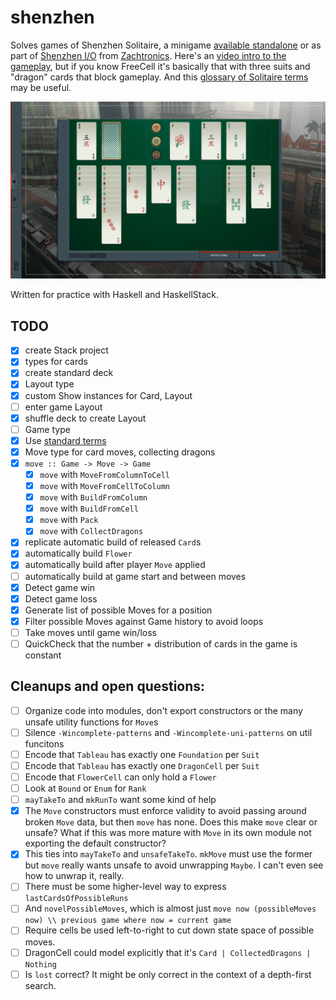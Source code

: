 # shenzhen

Solves games of Shenzhen Solitaire,
a minigame [available standalone](http://store.steampowered.com/app/570490/SHENZHEN_SOLITAIRE/)
or as part of [Shenzhen I/O](http://www.zachtronics.com/shenzhen-io/)
from [Zachtronics](http://www.zachtronics.com/).
Here's an [video intro to the gameplay](https://www.youtube.com/watch?v=kT7bEJQsVYk), but if you know FreeCell it's basically that with three suits and "dragon" cards that block gameplay.
And this [glossary of Solitaire terms](https://functor.tokyo/blog/2017-07-28-ghc-warnings-you-should-enable) may be useful.

![gameplay screenshot](screenshot.jpg)

Written for practice with Haskell and HaskellStack.

## TODO

  - [x] create Stack project
  - [x] types for cards
  - [x] create standard deck
  - [x] Layout type
  - [x] custom Show instances for Card, Layout
  - [ ] enter game Layout
  - [x] shuffle deck to create Layout
  - [ ] Game type
  - [x] Use [standard terms](https://en.wikipedia.org/wiki/Glossary_of_patience_terms)
  - [x] Move type for card moves, collecting dragons
  - [x] `move :: Game -> Move -> Game`
    - [x] `move` with `MoveFromColumnToCell`
    - [x] `move` with `MoveFromCellToColumn`
    - [x] `move` with `BuildFromColumn`
    - [x] `move` with `BuildFromCell`
    - [x] `move` with `Pack`
    - [x] `move` with `CollectDragons`
  - [x] replicate automatic build of released `Card`s
  - [x] automatically build `Flower`
  - [x] automatically build after player `Move` applied
  - [ ] automatically build at game start and between moves
  - [x] Detect game win
  - [x] Detect game loss
  - [x] Generate list of possible Moves for a position
  - [x] Filter possible Moves against Game history to avoid loops
  - [ ] Take moves until game win/loss
  - [ ] QuickCheck that the number + distribution of cards in the game is constant

## Cleanups and open questions:

  - [ ] Organize code into modules, don't export constructors or the many unsafe utility functions for `Move`s
  - [ ] Silence `-Wincomplete-patterns` and `-Wincomplete-uni-patterns` on util funcitons
  - [ ] Encode that `Tableau` has exactly one `Foundation` per `Suit`
  - [ ] Encode that `Tableau` has exactly one `DragonCell` per `Suit`
  - [ ] Encode that `FlowerCell` can only hold a `Flower`
  - [ ] Look at `Bound` or `Enum` for `Rank`
  - [ ] `mayTakeTo` and `mkRunTo` want some kind of help
  - [x] The `Move` constructors must enforce validity to avoid passing around broken `Move` data, but then `move` has none. Does this make `move` clear or unsafe? What if this was more mature with `Move` in its own module not exporting the default constructor?
  - [x] This ties into `mayTakeTo` and `unsafeTakeTo`. `mkMove` must use the former but `move` really wants unsafe to avoid unwrapping `Maybe`. I can't even see how to unwrap it, really.
  - [ ] There must be some higher-level way to express `lastCardsOfPossibleRuns`
  - [ ] And `novelPossibleMoves`, which is almost just `move now (possibleMoves now) \\ previous game where now = current game`
  - [ ] Require cells be used left-to-right to cut down state space of possible moves.
  - [ ] DragonCell could model explicitly that it's `Card | CollectedDragons | Nothing`
  - [ ] Is `lost` correct? It might be only correct in the context of a depth-first search.
